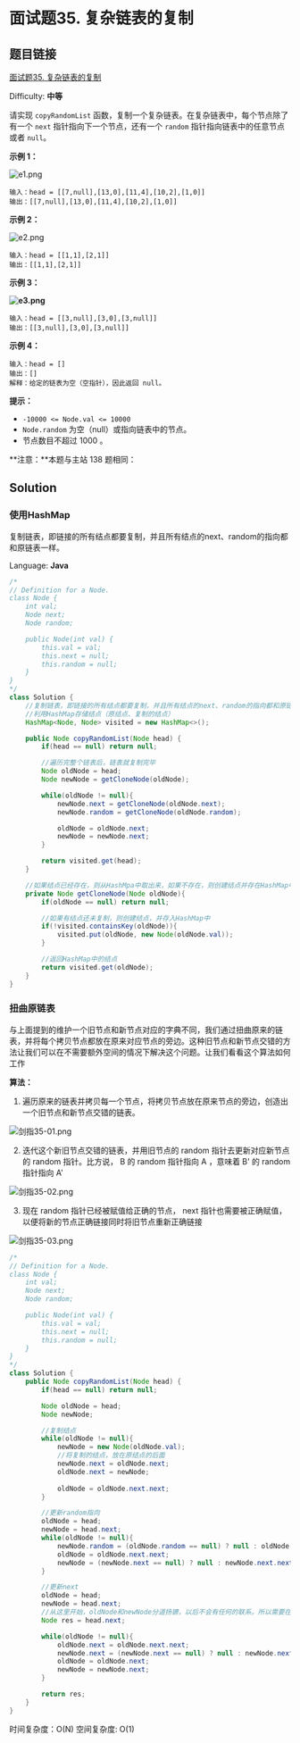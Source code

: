 # 面试题35. 复杂链表的复制

## 题目链接

[面试题35\. 复杂链表的复制](https://leetcode-cn.com/problems/fu-za-lian-biao-de-fu-zhi-lcof/)

Difficulty: **中等**

请实现 `copyRandomList` 函数，复制一个复杂链表。在复杂链表中，每个节点除了有一个 `next` 指针指向下一个节点，还有一个 `random` 指针指向链表中的任意节点或者 `null`。

**示例 1：**

![e1.png](https://assets.leetcode-cn.com/aliyun-lc-upload/uploads/2020/01/09/e1.png)

```
输入：head = [[7,null],[13,0],[11,4],[10,2],[1,0]]
输出：[[7,null],[13,0],[11,4],[10,2],[1,0]]
```

**示例 2：**

![e2.png](https://assets.leetcode-cn.com/aliyun-lc-upload/uploads/2020/01/09/e2.png)

```
输入：head = [[1,1],[2,1]]
输出：[[1,1],[2,1]]
```

**示例 3：**

**![e3.png](https://assets.leetcode-cn.com/aliyun-lc-upload/uploads/2020/01/09/e3.png)**

```
输入：head = [[3,null],[3,0],[3,null]]
输出：[[3,null],[3,0],[3,null]]
```

**示例 4：**

```
输入：head = []
输出：[]
解释：给定的链表为空（空指针），因此返回 null。
```

**提示：**

* `-10000 <= Node.val <= 10000`
* `Node.random` 为空（null）或指向链表中的节点。
* 节点数目不超过 1000 。

**注意：**本题与主站 138 题相同：

## Solution

### 使用HashMap

复制链表，即链接的所有结点都要复制，并且所有结点的next、random的指向都和原链表一样。

Language: **Java**

```java
​/*
// Definition for a Node.
class Node {
    int val;
    Node next;
    Node random;

    public Node(int val) {
        this.val = val;
        this.next = null;
        this.random = null;
    }
}
*/
class Solution {
    //复制链表，即链接的所有结点都要复制，并且所有结点的next、random的指向都和原链表一样。
    //利用HashMap存储结点（原结点、复制的结点）
    HashMap<Node, Node> visited = new HashMap<>();

    public Node copyRandomList(Node head) {
        if(head == null) return null;

        //遍历完整个链表后，链表就复制完毕
        Node oldNode = head;
        Node newNode = getCloneNode(oldNode);

        while(oldNode != null){
            newNode.next = getCloneNode(oldNode.next);
            newNode.random = getCloneNode(oldNode.random);

            oldNode = oldNode.next;
            newNode = newNode.next;
        }

        return visited.get(head);
    }

    //如果结点已经存在，则从HashMpa中取出来，如果不存在，则创建结点并存在HashMap中
    private Node getCloneNode(Node oldNode){
        if(oldNode == null) return null;

        //如果有结点还未复制，则创建结点，并存入HashMap中
        if(!visited.containsKey(oldNode)){
            visited.put(oldNode, new Node(oldNode.val));
        }

        //返回HashMap中的结点
        return visited.get(oldNode);
    }
}
```

### 扭曲原链表

与上面提到的维护一个旧节点和新节点对应的字典不同，我们通过扭曲原来的链表，并将每个拷贝节点都放在原来对应节点的旁边。这种旧节点和新节点交错的方法让我们可以在不需要额外空间的情况下解决这个问题。让我们看看这个算法如何工作

**算法：**

1. 遍历原来的链表并拷贝每一个节点，将拷贝节点放在原来节点的旁边，创造出一个旧节点和新节点交错的链表。

![剑指35-01.png](../../_img/剑指35-01.png)

2. 迭代这个新旧节点交错的链表，并用旧节点的 random 指针去更新对应新节点的 random 指针。比方说， B 的 random 指针指向 A ，意味着 B' 的 random 指针指向 A' 

![剑指35-02.png](../../_img/剑指35-02.png)

3. 现在 random 指针已经被赋值给正确的节点， next 指针也需要被正确赋值，以便将新的节点正确链接同时将旧节点重新正确链接

![剑指35-03.png](../../_img/剑指35-03.png)

```java
/*
// Definition for a Node.
class Node {
    int val;
    Node next;
    Node random;

    public Node(int val) {
        this.val = val;
        this.next = null;
        this.random = null;
    }
}
*/
class Solution {
    public Node copyRandomList(Node head) {
        if(head == null) return null;

        Node oldNode = head;
        Node newNode;

        //复制结点
        while(oldNode != null){
            newNode = new Node(oldNode.val);
            //将复制的结点，放在原结点的后面
            newNode.next = oldNode.next;
            oldNode.next = newNode;
            
            oldNode = oldNode.next.next;
        }

        //更新random指向
        oldNode = head;
        newNode = head.next;
        while(oldNode != null){
            newNode.random = (oldNode.random == null) ? null : oldNode.random.next;
            oldNode = oldNode.next.next;
            newNode = (newNode.next == null) ? null : newNode.next.next;
        }

        //更新next
        oldNode = head;
        newNode = head.next;
        //从这里开始，oldNode和newNode分道扬镳，以后不会有任何的联系。所以需要在这里设res = 要返回的链表的头结点
        Node res = head.next;

        while(oldNode != null){
            oldNode.next = oldNode.next.next;
            newNode.next = (newNode.next == null) ? null : newNode.next.next;
            oldNode = oldNode.next;
            newNode = newNode.next;
        }

        return res;
    }
}
```

时间复杂度：O(N)
空间复杂度: O(1)